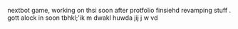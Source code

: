 nextbot game, working on thsi soon after protfolio finsiehd revamping stuff
.
gott alock in soon tbhkl;'ik
m
dwakl
huwda
jij
j
w
vd

